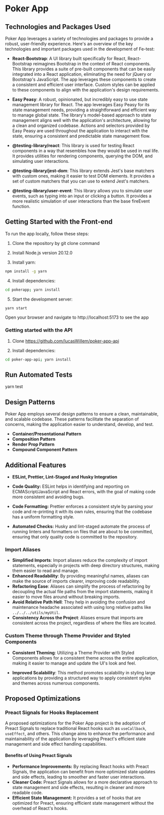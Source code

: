 # Poker App

## Technologies and Packages Used

Poker App leverages a variety of technologies and packages to provide a robust, user-friendly experience. Here's an overview of the key technologies and important packages used in the development of Fe-test:

- **React-Bootstrap**: A UI library built specifically for React, React-Bootstrap reimagines Bootstrap in the context of React components. This library provides a suite of pre-built components that can be easily integrated into a React application, eliminating the need for jQuery or Bootstrap's JavaScript. The app leverages these components to create a consistent and efficient user interface. Custom styles can be applied to these components to align with the application's design requirements.

- **Easy Peasy**: A robust, opinionated, but incredibly easy to use state management library for React. The app leverages Easy Peasy for its state management needs, providing a straightforward and efficient way to manage global state. The library's model-based approach to state management aligns well with the application's architecture, allowing for a clean and organized codebase. Actions and selectors provided by Easy Peasy are used throughout the application to interact with the state, ensuring a consistent and predictable state management flow.

- **@testing-library/react**: This library is used for testing React components in a way that resembles how they would be used in real life. It provides utilities for rendering components, querying the DOM, and simulating user interactions.

- **@testing-library/jest-dom**: This library extends Jest's base matchers with custom ones, making it easier to test DOM elements. It provides a set of custom matchers that you can use to extend Jest's matchers.

- **@testing-library/user-event**: This library allows you to simulate user events, such as typing into an input or clicking a button. It provides a more realistic simulation of user interactions than the base fireEvent function.

## Getting Started with the Front-end

To run the app locally, follow these steps:

1. Clone the repository by git clone command

2. Install Node.js version 20.12.0

3. Install yarn:

```bash
npm install -g yarn
```

4. Install dependencies:

```bash
cd pokerapp; yarn install
```

5. Start the development server:

```bash
yarn start
```

Open your browser and navigate to http://localhost:5173 to see the app

### Getting started with the API

1. Clone https://github.com/lucasWillem/poker-app-api

2. Install dependencies:

```bash
cd poker-app-api; yarn install
```

## Run Automated Tests

yarn test

## Design Patterns

Poker App employs several design patterns to ensure a clean, maintainable, and scalable codebase. These patterns facilitate the separation of concerns, making the application easier to understand, develop, and test.

- **Container/Presentational Pattern**
- **Composition Pattern**
- **Render Prop Pattern**
- **Compound Component Pattern**

## Additional Features

- **ESLint, Prettier, Lint-Staged and Husky Integration**

- **Code Quality:** ESLint helps in identifying and reporting on ECMAScript/JavaScript and React errors, with the goal of making code more consistent and avoiding bugs.
- **Code Formatting:** Prettier enforces a consistent style by parsing your code and re-printing it with its own rules, ensuring that the codebase has a uniform formatting style.
- **Automated Checks:** Husky and lint-staged automate the process of running linters and formatters on files that are about to be committed, ensuring that only quality code is committed to the repository.

### Import Aliases

- **Simplified Imports**: Import aliases reduce the complexity of import statements, especially in projects with deep directory structures, making them easier to read and manage.
- **Enhanced Readability**: By providing meaningful names, aliases can make the source of imports clearer, improving code readability.
- **Refactoring Ease**: Aliases can simplify the process of refactoring by decoupling the actual file paths from the import statements, making it easier to move files around without breaking imports.
- **Avoid Relative Path Hell**: They help in avoiding the confusion and maintenance headache associated with using long relative paths like `../../../utils/myUtil`.
- **Consistency Across the Project**: Aliases ensure that imports are consistent across the project, regardless of where the files are located.

### Custom Theme through Theme Provider and Styled Components

- **Consistent Theming**: Utilizing a Theme Provider with Styled Components allows for a consistent theme across the entire application, making it easier to manage and update the UI's look and feel.

- **Improved Scalability**: This method promotes scalability in styling large applications by providing a structured way to apply consistent styles and themes across numerous components.

## Proposed Optimizations

### Preact Signals for Hooks Replacement

A proposed optimizations for the Poker App project is the adoption of Preact Signals to replace traditional React hooks such as `useCallback`, `useEffect`, and others. This change aims to enhance the performance and maintainability of the application by leveraging Preact's efficient state management and side effect handling capabilities.

#### Benefits of Using Preact Signals

- **Performance Improvements:** By replacing React hooks with Preact Signals, the application can benefit from more optimized state updates and side effects, leading to smoother and faster user interactions.
- **Cleaner Code:** Preact Signals allows for a more declarative approach to state management and side effects, resulting in cleaner and more readable code.
- **Efficient State Management:** It provides a set of hooks that are optimized for Preact, ensuring efficient state management without the overhead of React's hooks.
